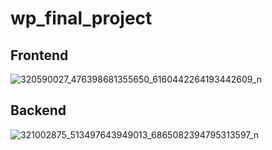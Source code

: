 # wp_final_project

## Frontend
![320590027_476398681355650_6160442264193442609_n](https://user-images.githubusercontent.com/80812831/210757327-c1bdbf98-6f38-46ee-be4f-51b9d44ec0ba.png)



## Backend
![321002875_513497643949013_6865082394795313597_n](https://user-images.githubusercontent.com/80812831/210757442-319bee39-ef15-4117-aabf-c15500d8735f.png)
